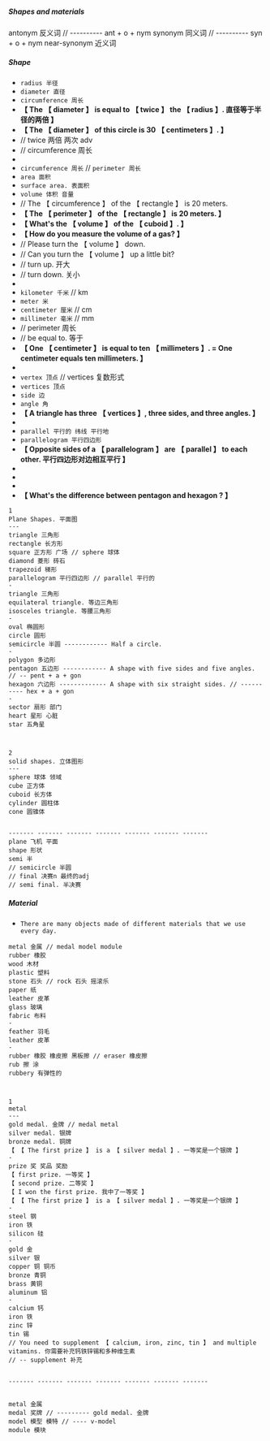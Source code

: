 ##### Shapes and materials

antonym 反义词 // ---------- ant + o + nym
synonym 同义词 // ---------- syn + o + nym
near-synonym 近义词

##### Shape

- `radius 半径`
- `diameter 直径`
- `circumference 周长`
- **【 The 【 diameter 】 is equal to 【 twice 】 the 【 radius 】. 直径等于半径的两倍 】**
- **【 The 【 diameter 】 of this circle is 30 【 centimeters 】. 】**
- // twice 两倍 两次 adv
- // circumference 周长
-
- `circumference 周长` // `perimeter 周长`
- `area 面积`
- `surface area. 表面积`
- `volume 体积 音量`
- // The 【 circumference 】 of the 【 rectangle 】 is 20 meters.
- **【 The 【 perimeter 】 of the 【 rectangle 】 is 20 meters. 】**
- **【 What's the 【 volume 】 of the 【 cuboid 】. 】**
- **【 How do you measure the volume of a gas? 】**
- // Please turn the 【 volume 】 down.
- // Can you turn the 【 volume 】 up a little bit?
- // turn up. 开大
- // turn down. 关小
-
- `kilometer 千米` // km
- `meter 米`
- `centimeter 厘米` // cm
- `millimeter 毫米` // mm
- // perimeter 周长
- // be equal to. 等于
- **【 One 【 centimeter 】 is equal to ten 【 millimeters 】. = One centimeter equals ten millimeters. 】**
-
- `vertex 顶点` // vertices 复数形式
- `vertices 顶点`
- `side 边`
- `angle 角`
- **【 A triangle has three 【 vertices 】, three sides, and three angles. 】**
-
- `parallel 平行的 纬线 平行地`
- `parallelogram 平行四边形`
- **【 Opposite sides of a 【 parallelogram 】 are 【 parallel 】 to each other. 平行四边形对边相互平行 】**
-
-
-
- **【 What's the difference between pentagon and hexagon ? 】**

```
1
Plane Shapes. 平面图
---
triangle 三角形
rectangle 长方形
square 正方形 广场 // sphere 球体
diamond 菱形 砖石
trapezoid 梯形
parallelogram 平行四边形 // parallel 平行的
-
triangle 三角形
equilateral triangle. 等边三角形
isosceles triangle. 等腰三角形
-
oval 椭圆形
circle 圆形
semicircle 半圆 ------------ Half a circle.
-
polygon 多边形
pentagon 五边形 ------------ A shape with five sides and five angles. // -- pent + a + gon
hexagon 六边形 ------------- A shape with six straight sides. // ---------- hex + a + gon
-
sector 扇形 部门
heart 星形 心脏
star 五角星



2
solid shapes. 立体图形
---
sphere 球体 领域
cube 正方体
cuboid 长方体
cylinder 圆柱体
cone 圆锥体


------- ------- ------- ------- ------- ------- -------
plane 飞机 平面
shape 形状
semi 半
// semicircle 半圆
// final 决赛n 最终的adj
// semi final. 半决赛
```

##### Material

- `There are many objects made of different materials that we use every day.`

```
metal 金属 // medal model module
rubber 橡胶
wood 木材
plastic 塑料
stone 石头 // rock 石头 摇滚乐
paper 纸
leather 皮革
glass 玻璃
fabric 布料
-
feather 羽毛
leather 皮革
-
rubber 橡胶 橡皮擦 黑板擦 // eraser 橡皮擦
rub 擦 涂
rubbery 有弹性的



1
metal
---
gold medal. 金牌 // medal metal
silver medal. 银牌
bronze medal. 铜牌
【 【 The first prize 】 is a 【 silver medal 】. 一等奖是一个银牌 】
-
prize 奖 奖品 奖励
【 first prize. 一等奖 】
【 second prize. 二等奖 】
【 I won the first prize. 我中了一等奖 】
【 【 The first prize 】 is a 【 silver medal 】. 一等奖是一个银牌 】
-
steel 钢
iron 铁
silicon 硅
-
gold 金
silver 银
copper 铜 铜币
bronze 青铜
brass 黄铜
aluminum 铝
-
calcium 钙
iron 铁
zinc 锌
tin 锡
// You need to supplement 【 calcium, iron, zinc, tin 】 and multiple vitamins. 你需要补充钙铁锌锡和多种维生素
// -- supplement 补充


------- ------- ------- ------- ------- ------- -------


metal 金属
medal 奖牌 // --------- gold medal. 金牌
model 模型 模特 // ---- v-model
module 模块
```
